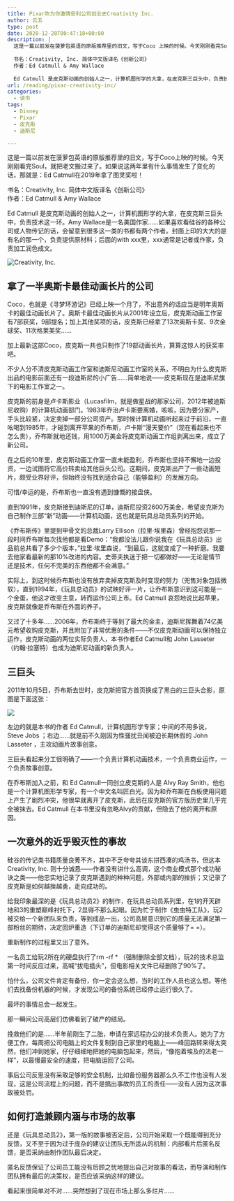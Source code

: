 ```yaml
---
title: Pixar吹为你激情安利公司创业史Creativity Inc.
author: 云五
type: post
date: 2020-12-28T00:47:18+00:00
description: |
  这是一篇以前发在菠萝包英语的原版推荐里的旧文，写于Coco 上映的时候。今天刚刚看完Soul，就把老文搬过来了。如果说这两年里有什么事情发生了变化的话，那就是：Ed Catmull在2019年拿了图灵奖啦！
  
  书名：Creativity, Inc. 简体中文版译名《创新公司》
  作者：Ed Catmull & Amy Wallace
  
  Ed Catmull 是皮克斯动画的创始人之一，计算机图形学的大拿，在皮克斯三巨头中，负责技术这一环。Amy Wallace是一名美国作家……如果喜欢看硅谷的各种公司或人物传记的话，会留意到很多这一类的书都有两个作者。封面上印的大大的是有名的那一个，负责提供原材料；后面的with xxx里，xxx通常是记者或作家，负责加工润色成文。
url: /reading/pixar-creativity-inc/
categories:
  - 读书
tags:
  - Disney
  - Pixar
  - 皮克斯
  - 迪斯尼

---
```

这是一篇以前发在菠萝包英语的原版推荐里的旧文，写于Coco上映的时候。今天刚刚看完Soul，就把老文搬过来了。如果说这两年里有什么事情发生了变化的话，那就是：Ed Catmull在2019年拿了图灵奖啦！

书名：Creativity, Inc. 简体中文版译名《创新公司》  
作者：Ed Catmull & Amy Wallace

Ed Catmull 是皮克斯动画的创始人之一，计算机图形学的大拿，在皮克斯三巨头中，负责技术这一环。Amy Wallace是一名美国作家……如果喜欢看硅谷的各种公司或人物传记的话，会留意到很多这一类的书都有两个作者。封面上印的大大的是有名的那一个，负责提供原材料；后面的with xxx里，xxx通常是记者或作家，负责加工润色成文。

![Creativity, Inc.](https://media.go5.dev/go5dev/media_attachments/files/105/454/174/984/337/717/small/c31e7e1a6f894ed1.png)

## 拿了一半奥斯卡最佳动画长片的公司

Coco，也就是《寻梦环游记》已经上映一个月了，不出意外的话应当是明年奥斯卡的最佳动画长片了。奥斯卡最佳动画长片从2001年设立后，皮克斯动画工作室有7部获奖，9部提名；加上其他奖项的话，皮克斯已经拿了13次奥斯卡奖、9次金球奖、11次格莱美奖……

加上最新这部Coco，皮克斯一共也只制作了19部动画长片，算算这惊人的获奖率吧。

不少人分不清皮克斯动画工作室和迪斯尼动画工作室的关系，不明白为什么皮克斯出品的电影前面还有一段迪斯尼的小广告……简单地说——皮克斯现在是迪斯尼旗下的电影工作室之一。

皮克斯的前身是卢卡斯影业（Lucasfilm，就是做星战的那家公司，2012年被迪斯尼收购）的计算机动画部门。1983年乔治卢卡斯要离婚，咳咳，因为要分家产，手头比较紧，决定卖掉一部分公司资产。那时候计算机动画听起来过于前沿，一直吆喝到1985年，才碰到离开苹果的乔布斯，卢卡斯“漫天要价”（现在看起来也不怎么贵），乔布斯就地还钱，用1000万美金将皮克斯动画工作组剥离出来，成立了新公司。

在之后的10年里，皮克斯动画工作室一直未能盈利，乔布斯也坚持不懈地一边投资，一边试图将它高价转卖给其他巨头公司。这期间，皮克斯出产了一些动画短片，颇受业界好评，但始终没有找到适合自己（能够盈利）的发展方向。

可惜/幸运的是，乔布斯也一直没有遇到慷慨的接盘侠。

直到1991年，皮克斯接到迪斯尼的订单，迪斯尼投资2600万美金，希望皮克斯为自己制作三部“新”动画——计算机动画，这也就是玩具总动员系列的开始。

《乔布斯传》里提到甲骨文的总裁Larry Ellison（拉里·埃里森）曾经抱怨说那一段时间乔布斯每次找他都是看Demo：“我都没法儿跟你说我在《玩具总动员》出品前总共看了多少个版本，”拉里·埃里森说，“到最后，这就变成了一种折磨。我要去他家看最新的那10%改进的内容。史蒂夫执迷于把一切都做好——无论是情节还是技术，任何不完美的东西他都不会满意。”

实际上，到这时候乔布斯也没有放弃卖掉皮克斯及时变现的努力（兜售对象包括微软），直到1994年，《玩具总动员》的试映好评一片，让乔布斯意识到这可能是一个金蛋，他这才改变主意，转而运作公司上市。Ed Catmull 哀怨地说比起苹果，皮克斯就像是乔布斯在外面的养子。

又过了十多年……2006年，乔布斯终于等到了最大的金主，迪斯尼挥舞着74亿美元希望收购皮克斯，并且附加了非常优惠的条件——不仅皮克斯动画可以保持独立运作，皮克斯动画的两位实际负责人，本书作者Ed Catmull和 John Lasseter（约翰·拉塞特）也成为迪斯尼动画的新负责人。

## 三巨头

2011年10月5日，乔布斯去世时，皮克斯把官方首页换成了黑白的三巨头合影，原图是下面这张：

![](https://media.go5.dev/go5dev/media_attachments/files/105/455/045/781/620/174/original/139c8af5b75f8d9b.png)

左边的就是本书的作者 Ed Catmull，计算机图形学专家；中间的不用多说， Steve Jobs ；右边……就是前不久刚因为性骚扰丑闻被迫长期休假的 John Lasseter ，主攻动画片故事创意。

三巨头看起来分工很明确了——一个负责计算机动画技术，一个负责商业运作，一个负责故事创意。

在乔布斯加入之前，和 Ed Catmull一同创立皮克斯的人是 Alvy Ray Smith，他也是一个计算机图形学专家，有一个中文名叫匠白光。因为和乔布斯在白板使用问题上产生了剧烈冲突，他很早就离开了皮克斯，此后在皮克斯的官方版历史里几乎完全被抹去。Ed Catmull 在本书里没有忽略Alvy的贡献，但隐去了他的离开和原因。

## 一次意外的近乎毁灭性的事故

硅谷的传记类书籍质量良莠不齐，其中不乏夸夸其谈东拼西凑的鸡汤书，但这本Creativity, Inc. 则十分诚恳——作者没有讲什么高调，这个商业模式那个成功秘诀之类——他忠实地记录了皮克斯遇到的种种问题，外部或内部的挫折；又记录了皮克斯是如何越挫越勇，走向成功的。

给我印象最深的是《玩具总动员2》的制作，在玩具总动员系列里，在1的开天辟地和3的重塑巅峰衬托下，2显得不那么起眼。因为忙于制作《虫虫特工队》，玩2被交给一个新团队来负责，等到成品一出，公司高层意识到它的质量无法满足第一部粉丝的期待，决定回炉重造（下订单的迪斯尼却觉得这个质量够了= =）。

重新制作的过程里又出了意外。

一名员工给玩2所在的硬盘执行了rm -rf * （强制删除全部文档），玩2的技术总监第一时间反应过来，高喊“拔电插头”，但电影相关文件已经删除了90%了。

怕什么，公司文件肯定有备份，你一定会这么想，当时的工作人员也这么想。等他们去找备份机器的时候，才发现公司的备份系统已经停止运行很久了。

最坏的事情总会一起发生。

那一瞬间公司高层们仿佛看到了破产的结局。

挽救他们的是……半年前刚生了二胎，申请在家远程办公的技术负责人。她为了方便工作，每周把公司电脑上的文件复制到自己家里的电脑上——峰回路转来得太突然，他们冲到她家，仔仔细细地把她的电脑包起来，然后，“像抱着埃及的法老一样”，以最慢最安全的速度，把电脑运回了公司。

事后公司反思没有采取足够的安全机制，比如备份服务器那么久不工作也没有人发现，这是公司流程上的问题，而不是搞出事故的员工的责任——没有人因为这次事故被处罚。

## 如何打造兼顾内涵与市场的故事

还是《玩具总动员2》，第一版的故事被否定后，公司开始采取一个既能得到充分反馈，又不至于因为过于庞杂的建议让团队无所适从的机制：内部看片后匿名反馈，是否采纳由制作团队最后决定。

匿名反馈保证了公司员工能没有后顾之忧地提出自己对故事的看法，而导演和制作团队拥有最后的决策权，是否应该采纳这样的建议。

看起来很简单对不对……突然想到了现在市场上那么多烂片……
